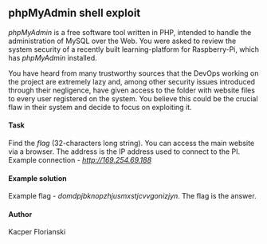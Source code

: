 ## phpMyAdmin shell exploit

*phpMyAdmin* is a free software tool written in PHP, intended to handle the administration of MySQL over the Web. You were asked to review the system security of a recently built learning-platform for Raspberry-Pi, which has *phpMyAdmin* installed.

You have heard from many trustworthy sources that the DevOps working on the project are extremely lazy and, among other security issues introduced through their negligence, have given access to the folder with website files to every user registered on the system. You believe this could be the crucial flaw in their system and decide to focus on exploiting it.

#### Task

Find the *flag* (32-characters long string). You can access the main website via a browser. The address is the IP address used to connect to the PI. Example connection - *http://169.254.69.188*

#### Example solution

Example flag - *domdpjbknopzhjusmxstjcvvgonizjyn*. The flag is the answer.

#### Author

Kacper Florianski
